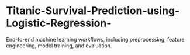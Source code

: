 # Titanic-Survival-Prediction-using-Logistic-Regression-
End-to-end machine learning workflows, including preprocessing, feature engineering, model training, and evaluation.
